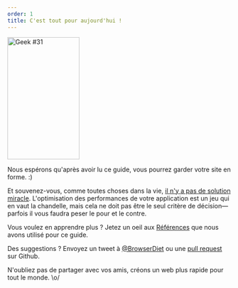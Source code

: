 ```yaml
---
order: 1
title: C'est tout pour aujourd'hui !
---
```


<div class="img-right">
  <img id="geek-31" class="icos-geek" src="http://browserdiet.com/en/assets/img/31.png" alt="Geek #31" width="162" height="275" />
</div>

Nous espérons qu'après avoir lu ce guide, vous pourrez garder votre site en forme. :)

Et souvenez-vous, comme toutes choses dans la vie, [il n'y a pas de solution miracle](http://www.cs.nott.ac.uk/~cah/G51ISS/Documents/NoSilverBullet.html). L'optimisation des performances de votre application est un jeu qui en vaut la chandelle, mais cela ne doit pas être le seul critère de décision&mdash;parfois il vous faudra peser le pour et le contre.

Vous voulez en apprendre plus ? Jetez un oeil aux [Références](https://github.com/zenorocha/browser-diet/wiki/References) que nous avons utilisé pour ce guide.

Des suggestions ? Envoyez un tweet à [@BrowserDiet](http://twitter.com/browserdiet/) ou une [pull request](https://github.com/zenorocha/browser-diet) sur Github.

N'oubliez pas de partager avec vos amis, créons un web plus rapide pour tout le monde. \o/
